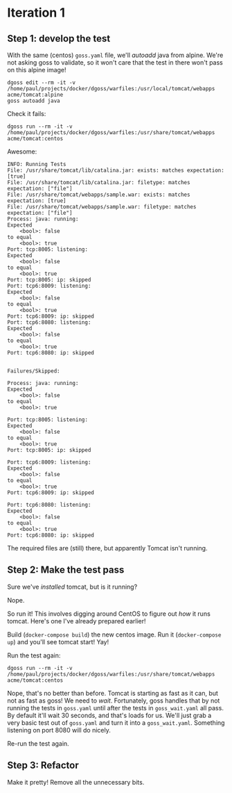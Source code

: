 # Iteration 1

## Step 1: develop the test

With the same (centos) `goss.yaml` file, we'll _autoadd_ java from alpine. We're not asking goss to validate, so it won't care that the test in there won't pass on this alpine image!

```
dgoss edit --rm -it -v /home/paul/projects/docker/dgoss/warfiles:/usr/local/tomcat/webapps acme/tomcat:alpine
goss autoadd java
```

Check it fails:

```
dgoss run --rm -it -v /home/paul/projects/docker/dgoss/warfiles:/usr/share/tomcat/webapps acme/tomcat:centos
```

Awesome:

```
INFO: Running Tests
File: /usr/share/tomcat/lib/catalina.jar: exists: matches expectation: [true]
File: /usr/share/tomcat/lib/catalina.jar: filetype: matches expectation: ["file"]
File: /usr/share/tomcat/webapps/sample.war: exists: matches expectation: [true]
File: /usr/share/tomcat/webapps/sample.war: filetype: matches expectation: ["file"]
Process: java: running:
Expected
    <bool>: false
to equal
    <bool>: true
Port: tcp:8005: listening:
Expected
    <bool>: false
to equal
    <bool>: true
Port: tcp:8005: ip: skipped
Port: tcp6:8009: listening:
Expected
    <bool>: false
to equal
    <bool>: true
Port: tcp6:8009: ip: skipped
Port: tcp6:8080: listening:
Expected
    <bool>: false
to equal
    <bool>: true
Port: tcp6:8080: ip: skipped


Failures/Skipped:

Process: java: running:
Expected
    <bool>: false
to equal
    <bool>: true

Port: tcp:8005: listening:
Expected
    <bool>: false
to equal
    <bool>: true
Port: tcp:8005: ip: skipped

Port: tcp6:8009: listening:
Expected
    <bool>: false
to equal
    <bool>: true
Port: tcp6:8009: ip: skipped

Port: tcp6:8080: listening:
Expected
    <bool>: false
to equal
    <bool>: true
Port: tcp6:8080: ip: skipped
```

The required files are (still) there, but apparently Tomcat isn't running.

## Step 2: Make the test pass

Sure we've _installed_ tomcat, but is it running?

Nope.

So run it! This involves digging around CentOS to figure out _how_ it runs tomcat. Here's one I've already prepared earlier!

Build (`docker-compose build`) the new centos image. Run it (`docker-compose up`) and you'll see tomcat start! Yay!

Run the test again:

```
dgoss run --rm -it -v /home/paul/projects/docker/dgoss/warfiles:/usr/share/tomcat/webapps acme/tomcat:centos
```
Nope, that's no better than before. Tomcat is starting as fast as it can, but not as fast as goss! We need to _wait_.
Fortunately, goss handles that by not running the tests in `goss.yaml` until after the tests in `goss_wait.yaml` all pass. By default it'll wait 30 seconds, and that's loads for us. We'll just grab a very basic test out of `goss.yaml` and turn it into a `goss_wait.yaml`. Something listening on port 8080 will do nicely.

Re-run the test again.


## Step 3: Refactor

Make it pretty! Remove all the unnecessary bits.